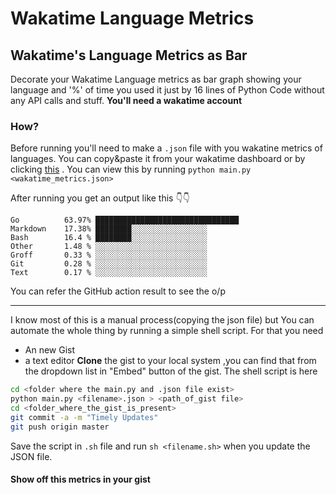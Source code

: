 # Wakatime Language Metrics
## Wakatime's Language Metrics as Bar
Decorate your Wakatime Language metrics as bar graph showing your language and '%' of time you used it just by 16 lines of Python Code without any API calls and stuff.
**You'll need a wakatime account**
### How?
Before running you'll need to make a `.json` file with you wakatine metrics of languages. You can copy&paste it from your wakatime dashboard or by clicking [this](https://wakatime.com/share/embed) .
You can view this by running `python main.py <wakatime_metrics.json>`

After running you get an output like this 👇👇

```
Go          63.97% ████████████████████████████████
Markdown    17.38% ████████░░░░░░░░░░░░░░░░░
Bash        16.4 % ████████░░░░░░░░░░░░░░░░░
Other       1.48 % ░░░░░░░░░░░░░░░░░░░░░░░░░
Groff       0.33 % ░░░░░░░░░░░░░░░░░░░░░░░░░
Git         0.28 % ░░░░░░░░░░░░░░░░░░░░░░░░░
Text        0.17 % ░░░░░░░░░░░░░░░░░░░░░░░░░
```
You can refer the GitHub action result to see the o/p

------
I know most of this is a manual process(copying the json file) but You can automate the whole thing by running a simple shell script. For that you need
- An new Gist
- a text editor
**Clone** the gist to your local system ,you can find that from the dropdown list in "Embed" button of the gist.
The shell script is here
``` sh
cd <folder where the main.py and .json file exist>
python main.py <filename>.json > <path_of_gist file>
cd <folder_where_the_gist_is_present>
git commit -a -m "Timely Updates"
git push origin master
```
Save the script in `.sh` file and run `sh <filename.sh>` when you update the JSON file.

#### Show off this metrics in your gist
